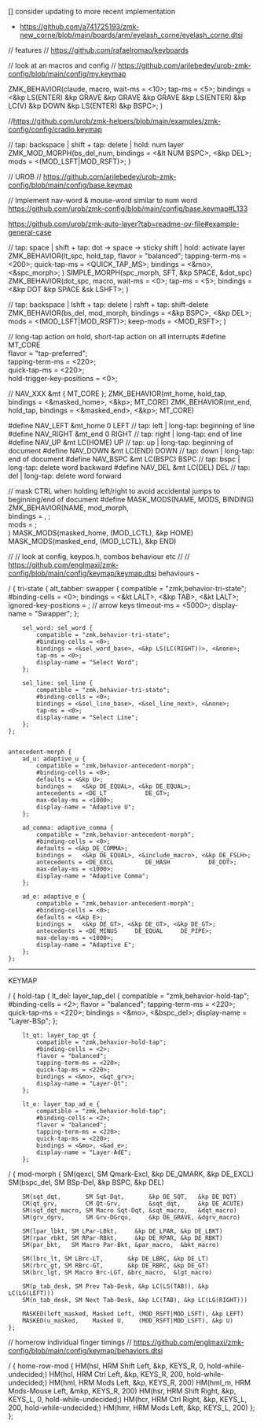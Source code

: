

[] consider updating to more recent implementation
 -  https://github.com/a741725193/zmk-new_corne/blob/main/boards/arm/eyelash_corne/eyelash_corne.dtsi




// features
// https://github.com/rafaelromao/keyboards



// look at an macros and config
// https://github.com/arilebedey/urob-zmk-config/blob/main/config/my.keymap


ZMK_BEHAVIOR(claude, macro,
    wait-ms = <10>;
    tap-ms = <5>;
    bindings = <&kp LS(ENTER) &kp GRAVE &kp GRAVE &kp GRAVE &kp LS(ENTER) &kp LC(V) &kp DOWN &kp LS(ENTER) &kp BSPC>;
)



//https://github.com/urob/zmk-helpers/blob/main/examples/zmk-config/config/cradio.keymap

// tap: backspace | shift + tap: delete | hold: num layer
ZMK_MOD_MORPH(bs_del_num,
    bindings = <&lt NUM BSPC>, <&kp DEL>;
    mods = <(MOD_LSFT|MOD_RSFT)>;
)





// UROB
// https://github.com/arilebedey/urob-zmk-config/blob/main/config/base.keymap

// Implement nav-word & mouse-word similar to num word
https://github.com/urob/zmk-config/blob/main/config/base.keymap#L133

https://github.com/urob/zmk-auto-layer?tab=readme-ov-file#example-general-case


// tap: space | shift + tap: dot -> space -> sticky shift | hold: activate layer
ZMK_BEHAVIOR(lt_spc, hold_tap,
    flavor = "balanced";
    tapping-term-ms = <200>;
    quick-tap-ms = <QUICK_TAP_MS>;
    bindings = <&mo>, <&spc_morph>;
)
SIMPLE_MORPH(spc_morph, SFT, &kp SPACE, &dot_spc)
ZMK_BEHAVIOR(dot_spc, macro,
    wait-ms = <0>;
    tap-ms = <5>;
    bindings = <&kp DOT &kp SPACE &sk LSHFT>;
)

// tap: backspace | lshft + tap: delete | rshft + tap: shift-delete
ZMK_BEHAVIOR(bs_del, mod_morph,
    bindings = <&kp BSPC>, <&kp DEL>;
    mods = <(MOD_LSFT|MOD_RSFT)>;
    keep-mods = <MOD_RSFT>;
)

// long-tap action on hold, short-tap action on all interrupts
#define MT_CORE \
    flavor = "tap-preferred"; \
    tapping-term-ms = <220>; \
    quick-tap-ms = <220>; \
    hold-trigger-key-positions = <0>;


// NAV_XXX 
&mt { MT_CORE };
ZMK_BEHAVIOR(mt_home, hold_tap, bindings = <&masked_home>, <&kp>; MT_CORE)
ZMK_BEHAVIOR(mt_end,  hold_tap,  bindings = <&masked_end>, <&kp>; MT_CORE)

#define NAV_LEFT  &mt_home 0   LEFT    // tap: left  | long-tap: beginning of line
#define NAV_RIGHT &mt_end 0    RIGHT   // tap: right | long-tap: end       of line
#define NAV_UP    &mt LC(HOME) UP      // tap: up    | long-tap: beginning of document
#define NAV_DOWN  &mt LC(END)  DOWN    // tap: down  | long-tap: end       of document
#define NAV_BSPC  &mt LC(BSPC) BSPC    // tap: bspc  | long-tap: delete word backward
#define NAV_DEL   &mt LC(DEL)  DEL     // tap: del   | long-tap: delete word forward

// mask CTRL when holding left/right to avoid accidental jumps to beginning/end of document
#define MASK_MODS(NAME, MODS, BINDING) \
    ZMK_BEHAVIOR(NAME, mod_morph, \
        bindings = <BINDING>, <BINDING>; \
        mods = <MODS>; \
    )
MASK_MODS(masked_home, (MOD_LCTL), &kp HOME)
MASK_MODS(masked_end,  (MOD_LCTL), &kp END)

// // look at config, keypos.h,  combos behaviour etc 
// // https://github.com/englmaxi/zmk-config/blob/main/config/keymap/keymap.dtsi
behaviours -

/ {
    tri-state {
        alt_tabber: swapper {
            compatible = "zmk,behavior-tri-state";
            #binding-cells = <0>;
            bindings = <&kt LALT>, <&kp TAB>, <&kt LALT>;
            ignored-key-positions = <RT2 RM1 RM2 RM3>; // arrow keys
            timeout-ms = <5000>;
            display-name = "Swapper";
        };

        sel_word: sel_word {
            compatible = "zmk,behavior-tri-state";
            #binding-cells = <0>;
            bindings = <&sel_word_base>, <&kp LS(LC(RIGHT))>, <&none>;
            tap-ms = <0>;
            display-name = "Select Word";
        };

        sel_line: sel_line {
            compatible = "zmk,behavior-tri-state";
            #binding-cells = <0>;
            bindings = <&sel_line_base>, <&sel_line_next>, <&none>;
            tap-ms = <0>;
            display-name = "Select Line";
        };
    };


    antecedent-morph {
        ad_u: adaptive_u {
            compatible = "zmk,behavior-antecedent-morph";
            #binding-cells = <0>;
            defaults = <&kp U>;
            bindings =   <&kp DE_EQUAL>, <&kp DE_EQUAL>;
            antecedents = <DE_LT           DE_GT>;
            max-delay-ms = <1000>;
            display-name = "Adaptive U";
        };

        ad_comma: adaptive_comma {
            compatible = "zmk,behavior-antecedent-morph";
            #binding-cells = <0>;
            defaults = <&kp DE_COMMA>;
            bindings =   <&kp DE_EQUAL>, <&include_macro>, <&kp DE_FSLH>;
            antecedents = <DE_EXCL         DE_HASH           DE_DOT>;
            max-delay-ms = <1000>;
            display-name = "Adaptive Comma";
        };

        ad_e: adaptive_e {
            compatible = "zmk,behavior-antecedent-morph";
            #binding-cells = <0>;
            defaults = <&kp E>;
            bindings =   <&kp DE_GT>, <&kp DE_GT>, <&kp DE_GT>;
            antecedents = <DE_MINUS     DE_EQUAL     DE_PIPE>;
            max-delay-ms = <1000>;
            display-name = "Adaptive E";
        };
    };




---

KEYMAP


/ {
    hold-tap {
        lt_del: layer_tap_del {
            compatible = "zmk,behavior-hold-tap";
            #binding-cells = <2>;
            flavor = "balanced";
            tapping-term-ms = <220>;
            quick-tap-ms = <220>;
            bindings = <&mo>, <&bspc_del>;
            display-name = "Layer-BSp";
        };

        lt_qt: layer_tap_qt {
            compatible = "zmk,behavior-hold-tap";
            #binding-cells = <2>;
            flavor = "balanced";
            tapping-term-ms = <220>;
            quick-tap-ms = <220>;
            bindings = <&mo>, <&qt_grv>;
            display-name = "Layer-Qt";
        };

        lt_e: layer_tap_ad_e {
            compatible = "zmk,behavior-hold-tap";
            #binding-cells = <2>;
            flavor = "balanced";
            tapping-term-ms = <220>;
            quick-tap-ms = <220>;
            bindings = <&mo>, <&ad_e>;
            display-name = "Layer-AdE";
        };




/ {
    mod-morph {
        SM(qexcl,    SM Qmark-Excl, &kp DE_QMARK,  &kp DE_EXCL)
        SM(bspc_del, SM BSp-Del,    &kp BSPC,      &kp DEL)

        SM(sqt_dqt,       SM Sqt-Dqt,       &kp DE_SQT,   &kp DE_DQT)
        CM(qt_grv,        CM Qt-Grv,        &sqt_dqt,     &kp DE_ACUTE)
        SM(sqt_dqt_macro, SM Macro Sqt-Dqt, &sqt_macro,   &dqt_macro)
        SM(grv_dgrv,      SM Grv-DGrqu,     &kp DE_GRAVE, &dgrv_macro)

        SM(lpar_lbkt, SM LPar-LBkt,     &kp DE_LPAR, &kp DE_LBKT)
        SM(rpar_rbkt, SM RPar-RBkt,     &kp DE_RPAR, &kp DE_RBKT)
        SM(par_bkt,   SM Macro Par-Bkt, &par_macro,  &bkt_macro)

        SM(lbrc_lt, SM LBrc-LT,       &kp DE_LBRC, &kp DE_LT)
        SM(rbrc_gt, SM RBrc-GT,       &kp DE_RBRC, &kp DE_GT)
        SM(brc_lgt, SM Macro Brc-LGT, &brc_macro,  &lgt_macro)

        SM(p_tab_desk, SM Prev Tab-Desk, &kp LC(LS(TAB)), &kp LC(LG(LEFT)))
        SM(n_tab_desk, SM Next Tab-Desk, &kp LC(TAB), &kp LC(LG(RIGHT)))

        MASKED(left_masked, Masked Left, (MOD_RSFT|MOD_LSFT), &kp LEFT)
        MASKED(u_masked,    Masked U,    (MOD_RSFT|MOD_LSFT), &kp U)
    };




// homerow individual finger timings 
// https://github.com/englmaxi/zmk-config/blob/main/config/keymap/behaviors.dtsi



/ {
    home-row-mod {
        HM(hsl,   HRM Shift Left,      &kp,  KEYS_R,   0, hold-while-undecided;)
        HM(hcl,   HRM Ctrl Left,       &kp,  KEYS_R, 200, hold-while-undecided;)
        HM(hml,   HRM Mods Left,       &kp,  KEYS_R, 200)
        HM(hml_m, HRM Mods-Mouse Left, &mkp, KEYS_R, 200)
        HM(hsr,   HRM Shift Right,     &kp,  KEYS_L,   0, hold-while-undecided;)
        HM(hcr,   HRM Ctrl Right,      &kp,  KEYS_L, 200, hold-while-undecided;)
        HM(hmr,   HRM Mods Left,       &kp,  KEYS_L, 200)
    };
};
